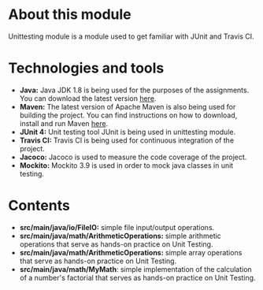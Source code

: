 # About this module

Unittesting module is a module used to get familiar with JUnit and Travis CI.

# Technologies and tools

* **Java:** Java JDK 1.8 is being used for the purposes of the assignments. You can download the latest
  version [here](https://www.oracle.com/java/technologies/javase/javase-jdk8-downloads.html).
* **Maven:** The latest version of Apache Maven is also being used for building the project. You can find instructions
  on how to download, install and run Maven [here](https://maven.apache.org/).
* **JUnit 4:** Unit testing tool JUnit is being used in unittesting module.
* **Travis CI:** Travis CI is being used for continuous integration of the project.
* **Jacoco:** Jacoco is used to measure the code coverage of the project.
* **Mockito:** Mockito 3.9 is used in order to mock java classes in unit testing.

# Contents

* **src/main/java/io/FileIO:** simple file input/output operations.
* **src/main/java/math/ArithmeticOperations:** simple arithmetic operations that serve as hands-on practice on Unit
  Testing.
* **src/main/java/math/ArithmeticOperations:** simple array operations that serve as hands-on practice on Unit Testing.
* **src/main/java/math/MyMath**: simple implementation of the calculation of a number's factorial that serves as
  hands-on practice on Unit Testing.